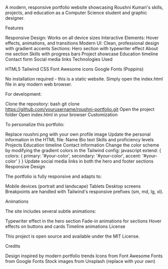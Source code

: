 A modern, responsive portfolio website showcasing Roushni Kumari's skills, projects, and education as a Computer Science student and graphic designer.

Features

Responsive Design: Works on all device sizes
Interactive Elements: Hover effects, animations, and transitions
Modern UI: Clean, professional design with gradient accents
Sections:
Hero section with typewriter effect
About me section
Skills with progress bars
Project showcase
Education timeline
Contact form
Social media links
Technologies Used

HTML5
Tailwind CSS
Font Awesome icons
Google Fonts (Poppins)

No installation required - this is a static website. Simply open the index.html file in any modern web browser.

For development:

Clone the repository:
bash
git clone https://github.com/yourusername/roushni-portfolio.git
Open the project folder
Open index.html in your browser
Customization

To personalize this portfolio:

Replace roushni.png with your own profile image
Update the personal information in the HTML file:
Name
Bio text
Skills and proficiency levels
Projects
Education timeline
Contact information
Change the color scheme by modifying the gradient colors in the Tailwind config:
javascript
extend: {
  colors: {
    primary: '#your-color',
    secondary: '#your-color',
    accent: '#your-color'
  }
}
Update social media links in both the hero and footer sections
Responsive Design

The portfolio is fully responsive and adapts to:

Mobile devices (portrait and landscape)
Tablets
Desktop screens
Breakpoints are handled with Tailwind's responsive prefixes (sm, md, lg, xl).

Animations

The site includes several subtle animations:

Typewriter effect in the hero section
Fade-in animations for sections
Hover effects on buttons and cards
Timeline animations
License

This project is open source and available under the MIT License.

Credits

Design inspired by modern portfolio trends
Icons from Font Awesome
Fonts from Google Fonts
Stock images from Unsplash (replace with your own)
